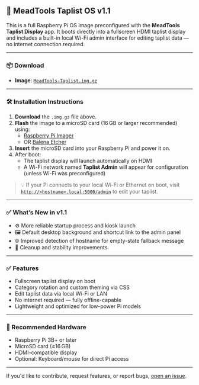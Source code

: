## 🧪 MeadTools Taplist OS v1.1

This is a full Raspberry Pi OS image preconfigured with the **MeadTools Taplist Display** app. It boots directly into a fullscreen HDMI taplist display and includes a built-in local Wi-Fi admin interface for editing taplist data — no internet connection required.

---

### 📦 Download

- **Image**: [`MeadTools-Taplist.img.gz`](https://github.com/ljreaux/meadtools-taplist/releases/download/pi-v1.1/MeadTools-Taplist.img.gz)

---

### 🛠️ Installation Instructions

1. **Download** the `.img.gz` file above.
2. **Flash** the image to a microSD card (16 GB or larger recommended) using:
   - [Raspberry Pi Imager](https://www.raspberrypi.com/software/)
   - OR [Balena Etcher](https://etcher.io/)
3. **Insert** the microSD card into your Raspberry Pi and power it on.
4. After boot:
   - The taplist display will launch automatically on HDMI
   - A Wi-Fi network named **Taplist Admin** will appear for configuration (unless Wi-Fi was preconfigured)

> 💡 If your Pi connects to your local Wi-Fi or Ethernet on boot, visit [`http://<hostname>.local:5000/admin`](http://meadtools-taplist.local:5000/admin) to edit your taplist.

---

### ✅ What’s New in v1.1

- ⚙️ More reliable startup process and kiosk launch
- 🖼️ Default desktop background and shortcut link to the admin panel
- 🌐 Improved detection of hostname for empty-state fallback message
- 🧹 Cleanup and stability improvements

---

### ✅ Features

- Fullscreen taplist display on boot
- Category rotation and custom theming via CSS
- Edit taplist data via local Wi-Fi or LAN
- No internet required — fully offline-capable
- Lightweight and optimized for low-power Pi models

---

### 🧰 Recommended Hardware

- Raspberry Pi 3B+ or later
- MicroSD card (≥16 GB)
- HDMI-compatible display
- Optional: Keyboard/mouse for direct Pi access

---

If you'd like to contribute, request features, or report bugs, [open an issue](https://github.com/ljreaux/meadtools-taplist/issues).
